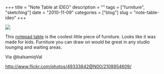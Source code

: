 +++
title = "Note Table at IDEO"
description = ""
tags = ["furniture", "sketching"]
date = "2010-11-09"
categories = ["blog"]
slug = "note-table-ideo"
+++



  <div class="notebook-screenshot"><a href="http://www.flickr.com/photos/49333842@N00/2108954609/"><img src="http://media.konigi.com/notebook/ideo-table.jpg" class="notebook-image" /></a></div><p>This <a href="http://www.flickr.com/photos/49333842@N00/2108954609/">notepad table</a> is the coolest little piece of furniture. Looks like it was made for kids. Furniture you can draw on would be great in any studio lounging and waiting areas.</p>

<p>Via @balsamiqVal</p>

    
  <a href="http://www.flickr.com/photos/49333842@N00/2108954609/">http://www.flickr.com/photos/49333842@N00/2108954609/</a>
